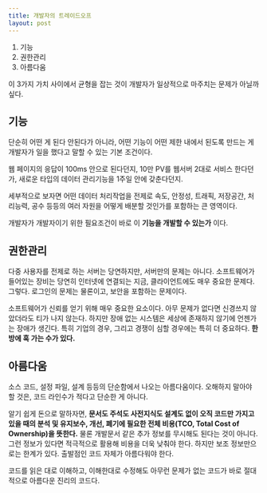 ```yaml
---
title: 개발자의 트레이드오프
layout: post
---
```


1. 기능
1. 권한관리
1. 아름다움

이 3가지 가치 사이에서 균형을 잡는 것이 개발자가 일상적으로 마주치는 문제가 아닐까 싶다.

## 기능

단순히 어떤 게 된다 안된다가 아니라, 어떤 기능이 어떤 제한 내에서 된도록 만드는 게 개발자가 일을 했다고 말할 수 있는 기본 조건이다.

웹 페이지의 응답이 100ms 안으로 된다던지, 10만 PV를 웹서버 2대로 서비스 한다던가, 새로운 타입의 데이터 관리기능을 1주일 안에 갖춘다던지.

세부적으로 보자면 어떤 데이터 처리작업을 전제로 속도, 안정성, 트래픽, 저장공간, 처리능력, 공수 등등의 여러 자원을 어떻게 배분할 것인가를 포함하는 큰 영역이다.

개발자가 개발자이기 위한 필요조건이 바로 이 **기능을 개발할 수 있는가** 이다.

## 권한관리

다중 사용자를 전제로 하는 서버는 당연하지만, 서버만의 문제는 아니다. 소프트웨어가 들어있는 장비는 당연히 인터넷에 연결되는 지금, 클라이언트에도 매우 중요한 문제다. 그렇다. 로그인의 문제는 물론이고, 보안을 포함하는 문제이다.

소프트웨어가 신뢰를 얻기 위해 매우 중요한 요소이다. 아무 문제가 없다면 신경쓰지 않았더라도 티가 나지 않는다. 하지만 장애 없는 시스템은 세상에 존재하지 않기에 언젠가는 장애가 생긴다. 특히 기업의 경우, 그리고 경쟁이 심할 경우에는 특히 더 중요하다. **한방에 훅 가는 수가 있다.**

## 아름다움

소스 코드, 설정 파일, 설계 등등의 단순함에서 나오는 아름다움이다. 오해하지 말아야 할 것은, 코드 라인수가 적다고 단순한 게 아니다.

알기 쉽게 돈으로 말하자면, **문서도 주석도 사전지식도 설계도 없이 오직 코드만 가지고 있을 때의 분석 및 유지보수, 개선, 폐기에 필요한 전체 비용(TCO, Total Cost of Ownership)을 뜻한다.** 물론 개발문서 같은 추가 정보를 무시해도 된다는 것이 아니다. 그런 정보가 있다면 적극적으로 활용해 비용을 더욱 낮춰야 한다. 하지만 보조 정보만으로는 한계가 있다. 출발점인 코드 자체가 아름다워야 한다.

코드를 읽은 대로 이해하고, 이해한대로 수정해도 아무런 문제가 없는 코드가 바로 절대적으로 아름다운 진리의 코드다.
